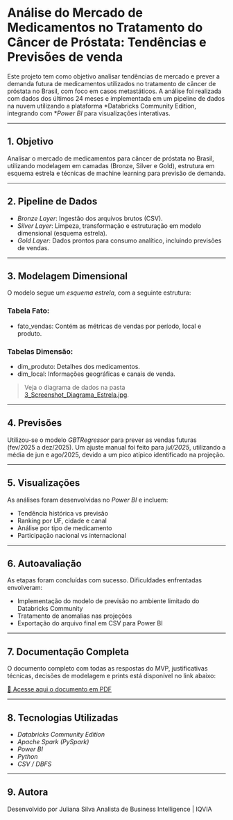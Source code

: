 # Análise do Mercado de Medicamentos no Tratamento do Câncer de Próstata: Tendências e Previsões de venda

Este projeto tem como objetivo analisar tendências de mercado e prever a demanda futura de medicamentos utilizados no tratamento de câncer de próstata no Brasil, com foco em casos metastáticos. A análise foi realizada com dados dos últimos 24 meses e implementada em um pipeline de dados na nuvem utilizando a plataforma *Databricks Community Edition, integrando com **Power BI* para visualizações interativas.

---

## 1. Objetivo

Analisar o mercado de medicamentos para câncer de próstata no Brasil, utilizando modelagem em camadas (Bronze, Silver e Gold), estrutura em esquema estrela e técnicas de machine learning para previsão de demanda.

---

## 2. Pipeline de Dados

- *Bronze Layer*: Ingestão dos arquivos brutos (CSV).
- *Silver Layer*: Limpeza, transformação e estruturação em modelo dimensional (esquema estrela).
- *Gold Layer*: Dados prontos para consumo analítico, incluindo previsões de vendas.

---

## 3. Modelagem Dimensional

O modelo segue um *esquema estrela*, com a seguinte estrutura:

### Tabela Fato:
- fato_vendas: Contém as métricas de vendas por período, local e produto.

### Tabelas Dimensão:
- dim_produto: Detalhes dos medicamentos.
- dim_local: Informações geográficas e canais de venda.

> Veja o diagrama de dados na pasta [3_Screenshot_Diagrama_Estrela.jpg](Diagrama_Estrela).

---

## 4. Previsões

Utilizou-se o modelo *GBTRegressor* para prever as vendas futuras (fev/2025 a dez/2025). Um ajuste manual foi feito para *jul/2025*, utilizando a média de jun e ago/2025, devido a um pico atípico identificado na projeção.

---

## 5. Visualizações

As análises foram desenvolvidas no *Power BI* e incluem:

- Tendência histórica vs previsão
- Ranking por UF, cidade e canal
- Análise por tipo de medicamento
- Participação nacional vs internacional

---

## 6. Autoavaliação

As etapas foram concluídas com sucesso. Dificuldades enfrentadas envolveram:

- Implementação do modelo de previsão no ambiente limitado do Databricks Community
- Tratamento de anomalias nas projeções
- Exportação do arquivo final em CSV para Power BI

---

## 7. Documentação Completa

O documento completo com todas as respostas do MVP, justificativas técnicas, decisões de modelagem e prints está disponível no link abaixo:

[📄 Acesse aqui o documento em PDF](1_Analise_e_processos_realizados_documentação.pdf)

---

## 8. Tecnologias Utilizadas

- *Databricks Community Edition*
- *Apache Spark (PySpark)*
- *Power BI*
- *Python*
- *CSV / DBFS*

---

## 9. Autora

Desenvolvido por Juliana Silva 
Analista de Business Intelligence | IQVIA
